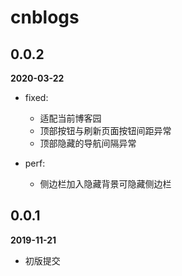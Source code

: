 # cnblogs

## 0.0.2

**2020-03-22**

- fixed:
  - 适配当前博客园
  - 顶部按钮与刷新页面按钮间距异常
  - 顶部隐藏的导航间隔异常

- perf: 
  - 侧边栏加入隐藏背景可隐藏侧边栏

## 0.0.1

**2019-11-21**

- 初版提交